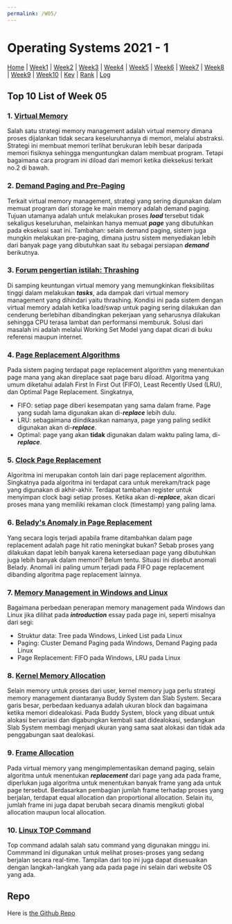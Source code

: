 ```yaml
---
permalink: /W05/
---
```

# Operating Systems 2021 - 1

[Home](../) | 
[Week1](../W01/) | 
[Week2](../W02/) | 
[Week3](../W03/) | 
[Week4](../W04/) | 
[Week5](../W05/) | 
[Week6](../W06/) | 
[Week7](../W07/) | 
[Week8](../W08/) | 
[Week9](../W09/) | 
[Week10](../W10/) | 
[Key](../TXT/mypubkey.txt) | 
[Rank](../TXT/myrank.txt) | 
[Log](../TXT/mylog.txt)

## Top 10 List of Week 05

### 1. [Virtual Memory](https://searchstorage.techtarget.com/definition/virtual-memory)  
Salah satu strategi memory management adalah virtual memory dimana proses dijalankan tidak secara keseluruhannya di memori, melalui abstraksi. Strategi ini membuat memori terlihat berukuran lebih besar daripada memori fisiknya sehingga menguntungkan dalam membuat program. Tetapi bagaimana cara program ini diload dari memori ketika dieksekusi terkait no.2 di bawah.

### 2. [Demand Paging and Pre-Paging](https://afteracademy.com/blog/what-are-demand-paging-and-pre-paging)  
Terkait virtual memory management, strategi yang sering digunakan dalam memuat program dari storage ke main memory adalah demand paging. Tujuan utamanya adalah untuk melakukan proses ***load*** tersebut tidak sekaligus keseluruhan, melainkan hanya memuat ***page*** yang dibutuhkan pada eksekusi saat ini. Tambahan: selain demand paging, sistem juga mungkin melakukan pre-paging, dimana justru sistem menyediakan lebih dari banyak page yang dibutuhkan saat itu sebagai persiapan ***demand*** berikutnya.

### 3. [Forum pengertian istilah: Thrashing](https://practice.geeksforgeeks.org/problems/thrashing-in-os)  
Di samping keuntungan virtual memory yang memungkinkan fleksibilitas tinggi dalam melakukan ***tasks***, ada dampak dari virtual memory management yang dihindari yaitu thrashing. Kondisi ini pada sistem dengan virtual memory adalah ketika load/swap untuk paging sering dilakukan dan cenderung berlebihan dibandingkan pekerjaan yang seharusnya dilakukan sehingga CPU terasa lambat dan performansi memburuk. Solusi dari masalah ini adalah melalui Working Set Model yang dapat dicari di buku referensi maupun internet.

### 4. [Page Replacement Algorithms](https://afteracademy.com/blog/what-are-the-page-replacement-algorithms)  
Pada sistem paging terdapat page replacement algorithm yang menentukan page mana yang akan direplace saat page baru diload. Algoritma yang umum diketahui adalah First In First Out (FIFO), Least Recently Used (LRU), dan Optimal Page Replacement. Singkatnya,  
- FIFO: setiap page diberi kesempatan yang sama dalam frame. Page yang sudah lama digunakan akan di-***replace*** lebih dulu.
- LRU: sebagaimana diindikasikan namanya, page yang paling sedikit digunakan akan di-***replace***.
- Optimal: page yang akan ****tidak**** digunakan dalam waktu paling lama, di-***replace***.

### 5. [Clock Page Replacement](https://www.geeksforgeeks.org/second-chance-or-clock-page-replacement-policy/)  
Algoritma ini merupakan contoh lain dari page replacement algorithm. Singkatnya pada algoritma ini terdapat cara untuk merekam/track page yang digunakan di akhir-akhir. Terdapat tambahan register untuk menyimpan clock bagi setiap proses. Ketika akan di-***replace***, akan dicari proses mana yang memiliki rekaman clock (timestamp) yang paling lama.

### 6. [Belady's Anomaly in Page Replacement](https://prepinsta.com/operating-systems/beladys-anomaly/)  
Yang secara logis terjadi apabila frame ditambahkan dalam page replacement adalah page hit ratio meningkat bukan? Sebab proses yang dilakukan dapat lebih banyak karena ketersediaan page yang dibutuhkan juga lebih banyak dalam memori? Belum tentu. Situasi ini disebut anomali Belady. Anomali ini paling umum terjadi pada FIFO page replacement dibanding algoritma page replacement lainnya. 

### 7. [Memory Management in Windows and Linux](https://www.ukessays.com/essays/engineering/compare-the-memory-management.php)  
Bagaimana perbedaan penerapan memory management pada Windows dan Linux jika dilihat pada ***introduction*** essay pada page ini, seperti misalnya dari segi:  
- Struktur data: Tree pada Windows, Linked List pada Linux
- Paging: Cluster Demand Paging pada Windows, Demand Paging pada Linux
- Page Replacement: FIFO pada Windows, LRU pada Linux

### 8. [Kernel Memory Allocation](https://www.geeksforgeeks.org/operating-system-allocating-kernel-memory-buddy-system-slab-system/)  
Selain memory untuk proses dari user, kernel memory juga perlu strategi memory management diantaranya Buddy System dan Slab System. Secara garis besar, perbedaan keduanya adalah ukuran block dan bagaimana ketika memori didealokasi. Pada Buddy System, block yang dibuat untuk alokasi bervariasi dan digabungkan kembali saat didealokasi, sedangkan Slab System membagi menjadi ukuran yang sama saat alokasi dan tidak ada penggabungan saat dealokasi.

### 9. [Frame Allocation](https://www.geeksforgeeks.org/operating-system-allocation-frames/)  
Pada virtual memory yang mengimplementasikan demand paging, selain algoritma untuk menentukan ***replacement*** dari page yang ada pada frame, diperlukan juga algoritma untuk menentukan banyak frame yang ada untuk page tersebut. Berdasarkan pembagian jumlah frame terhadap proses yang berjalan, terdapat equal allocation dan proportional allocation. Selain itu, jumlah frame ini juga dapat berubah secara dinamis mengikuti global allocation maupun local allocation.

### 10. [Linux TOP Command](https://www.howtogeek.com/668986/how-to-use-the-linux-top-command-and-understand-its-output/)  
Top command adalah salah satu command yang digunakan minggu ini. Commmand ini digunakan untuk melihat proses-proses yang sedang berjalan secara real-time. Tampilan dari top ini juga dapat disesuaikan dengan langkah-langkah yang ada pada page ini selain dari website OS yang ada.

## Repo
Here is [the Github Repo](https://github.com/ni-tami/os211)
